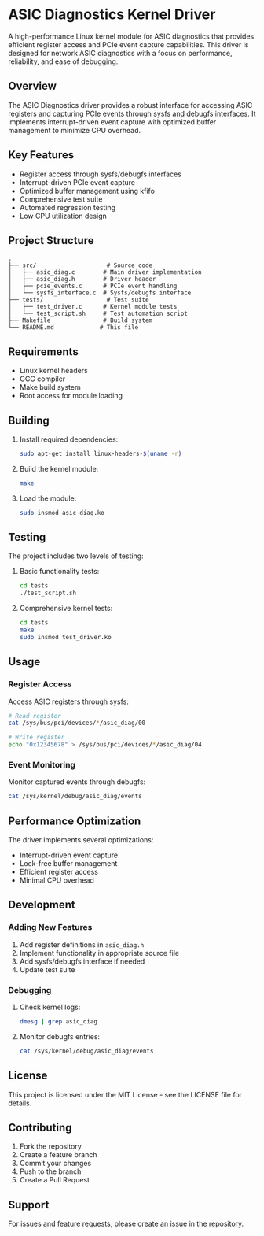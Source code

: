 # ASIC Diagnostics Kernel Driver

A high-performance Linux kernel module for ASIC diagnostics that provides efficient register access and PCIe event capture capabilities. This driver is designed for network ASIC diagnostics with a focus on performance, reliability, and ease of debugging.

## Overview

The ASIC Diagnostics driver provides a robust interface for accessing ASIC registers and capturing PCIe events through sysfs and debugfs interfaces. It implements interrupt-driven event capture with optimized buffer management to minimize CPU overhead.

## Key Features

- Register access through sysfs/debugfs interfaces
- Interrupt-driven PCIe event capture
- Optimized buffer management using kfifo
- Comprehensive test suite
- Automated regression testing
- Low CPU utilization design

## Project Structure

```
.
├── src/                    # Source code
│   ├── asic_diag.c        # Main driver implementation
│   ├── asic_diag.h        # Driver header
│   ├── pcie_events.c      # PCIe event handling
│   └── sysfs_interface.c  # Sysfs/debugfs interface
├── tests/                  # Test suite
│   ├── test_driver.c      # Kernel module tests
│   └── test_script.sh     # Test automation script
├── Makefile               # Build system
└── README.md             # This file
```

## Requirements

- Linux kernel headers
- GCC compiler
- Make build system
- Root access for module loading

## Building

1. Install required dependencies:
   ```bash
   sudo apt-get install linux-headers-$(uname -r)
   ```

2. Build the kernel module:
   ```bash
   make
   ```

3. Load the module:
   ```bash
   sudo insmod asic_diag.ko
   ```

## Testing

The project includes two levels of testing:

1. Basic functionality tests:
   ```bash
   cd tests
   ./test_script.sh
   ```

2. Comprehensive kernel tests:
   ```bash
   cd tests
   make
   sudo insmod test_driver.ko
   ```

## Usage

### Register Access

Access ASIC registers through sysfs:
```bash
# Read register
cat /sys/bus/pci/devices/*/asic_diag/00

# Write register
echo "0x12345678" > /sys/bus/pci/devices/*/asic_diag/04
```

### Event Monitoring

Monitor captured events through debugfs:
```bash
cat /sys/kernel/debug/asic_diag/events
```

## Performance Optimization

The driver implements several optimizations:
- Interrupt-driven event capture
- Lock-free buffer management
- Efficient register access
- Minimal CPU overhead

## Development

### Adding New Features

1. Add register definitions in `asic_diag.h`
2. Implement functionality in appropriate source file
3. Add sysfs/debugfs interface if needed
4. Update test suite

### Debugging

1. Check kernel logs:
   ```bash
   dmesg | grep asic_diag
   ```

2. Monitor debugfs entries:
   ```bash
   cat /sys/kernel/debug/asic_diag/events
   ```

## License

This project is licensed under the MIT License - see the LICENSE file for details.

## Contributing

1. Fork the repository
2. Create a feature branch
3. Commit your changes
4. Push to the branch
5. Create a Pull Request

## Support

For issues and feature requests, please create an issue in the repository.
